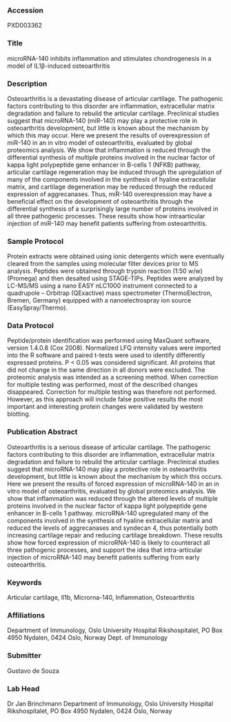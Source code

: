 ### Accession
PXD003362

### Title
microRNA-140 inhibits inflammation and stimulates chondrogenesis in a model of IL1β-induced osteoarthritis

### Description
Osteoarthritis is a devastating disease of articular cartilage. The pathogenic factors contributing to this disorder are inflammation, extracellular matrix degradation and failure to rebuild the articular cartilage. Preclinical studies suggest that microRNA-140 (miR-140) may play a protective role in osteoarthritis development, but little is known about the mechanism by which this may occur. Here we present the results of overexpression of miR-140 in an in vitro model of osteoarthritis, evaluated by global proteomics analysis. We show that inflammation is reduced through the differential synthesis of multiple proteins involved in the nuclear factor of kappa light polypeptide gene enhancer in B-cells 1 (NFKB) pathway, articular cartilage regeneration may be induced through the upregulation of many of the components involved in the synthesis of hyaline extracellular matrix, and cartilage degeneration may be reduced through the reduced expression of aggrecanases. Thus, miR-140 overexpression may have a beneficial effect on the development of osteoarthritis through the differential synthesis of a surprisingly large number of proteins involved in all three pathogenic processes. These results show how intraarticular injection of miR-140 may benefit patients suffering from osteoarthritis.

### Sample Protocol
Protein extracts were obtained using ionic detergents which were eventually cleared from the samples using molecular filter devices prior to MS analysis. Peptides were obtained through trypsin reaction (1:50 w/w) (Promega) and then desalted using STAGE-TIPs. Peptides were analyzed by LC-MS/MS using a nano EASY nLC1000 instrument connected to a quadrupole – Orbitrap (QExactive) mass spectrometer (ThermoElectron, Bremen, Germany) equipped with a nanoelectrospray ion source (EasySpray/Thermo).

### Data Protocol
Peptide/protein identification was performed using MaxQuant software, version 1.4.0.8 (Cox 2008). Normalized LFQ intensity values were imported into the R software and paired t-tests were used to identify differently expressed proteins. P < 0.05 was considered significant. All proteins that did not change in the same direction in all donors were excluded. The proteomic analysis was intended as a screening method. When correction for multiple testing was performed, most of the described changes disappeared. Correction for multiple testing was therefore not performed.  However, as this approach will include false positive results the most important and interesting protein changes were validated by western blotting.

### Publication Abstract
Osteoarthritis is a serious disease of articular cartilage. The pathogenic factors contributing to this disorder are inflammation, extracellular matrix degradation and failure to rebuild the articular cartilage. Preclinical studies suggest that microRNA-140 may play a protective role in osteoarthritis development, but little is known about the mechanism by which this occurs. Here we present the results of forced expression of microRNA-140 in an in vitro model of osteoarthritis, evaluated by global proteomics analysis. We show that inflammation was reduced through the altered levels of multiple proteins involved in the nuclear factor of kappa light polypeptide gene enhancer in B-cells 1 pathway. microRNA-140 upregulated many of the components involved in the synthesis of hyaline extracellular matrix and reduced the levels of aggrecanases and syndecan 4, thus potentially both increasing cartilage repair and reducing cartilage breakdown. These results show how forced expression of microRNA-140 is likely to counteract all three pathogenic processes, and support the idea that intra-articular injection of microRNA-140 may benefit patients suffering from early osteoarthritis.

### Keywords
Articular cartilage, Il1b, Microrna-140, Inflammation, Osteoarthritis

### Affiliations
Department of Immunology, Oslo University Hospital Rikshospitalet, PO Box 4950 Nydalen, 0424 Oslo, Norway
Dept. of Immunology

### Submitter
Gustavo de Souza

### Lab Head
Dr Jan Brinchmann
Department of Immunology, Oslo University Hospital Rikshospitalet, PO Box 4950 Nydalen, 0424 Oslo, Norway


